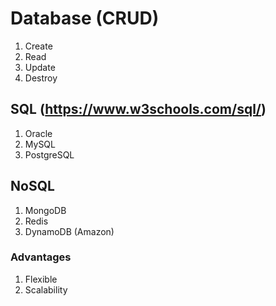 # Database (CRUD)
1. Create
2. Read
3. Update
4. Destroy
## SQL (https://www.w3schools.com/sql/)
1. Oracle
2. MySQL
3. PostgreSQL
## NoSQL
1. MongoDB
2. Redis
3. DynamoDB (Amazon)
### Advantages
1. Flexible
2. Scalability
